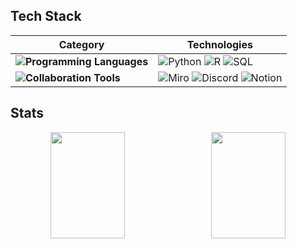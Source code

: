 

## Tech Stack

| **Category** | **Technologies** |
|--------------|-------------------|
| **![Programming Languages](https://img.shields.io/badge/Programming%20Languages-000000?style=flat-square)** | ![Python](https://img.shields.io/badge/Python-16AA52?style=flat-square&logo=Python&logoColor=000000) ![R](https://img.shields.io/badge/R-16AA52?style=flat-square&logo=R&logoColor=000000) ![SQL](https://img.shields.io/badge/SQL-16AA52?style=flat-square&logo=SQL&logoColor=000000)|
| **![Collaboration Tools](https://img.shields.io/badge/Collaboration%20Tools-000000?style=flat-square)** | ![Miro](https://img.shields.io/badge/Miro-FFD700?style=flat-square&logo=Miro&logoColor=000000) ![Discord](https://img.shields.io/badge/Discord-7963AB?style=flat-square&logo=Discord&logoColor=000000) ![Notion](https://img.shields.io/badge/Notion-A4AAA7?style=flat-square&logo=Notion&logoColor=000000) | 





## Stats
<div align="center">
  <div style="display: flex; justify-content: space-between; width: 100%; max-width: 1000px; align-items: center;">
    <img src="https://github-readme-stats.vercel.app/api?username=daewoongko&show_icons=true&theme=praussian" style="flex: 1; width: 48%; height: 170px; object-fit: cover; margin-right: 10px;">
    <img src="https://github-readme-stats.vercel.app/api/top-langs/?username=daewoongko&layout=compact&theme=praussian&size_weight=0.35&count_weight=0.65" style="flex: 1; width: 48%; height: 170px; object-fit: cover;">
  </div>
